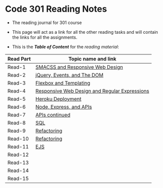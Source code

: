 # Code 301 Reading Notes

* The reading journal for 301 course

* This page will act as a link for all the other reading tasks and will contain the links for all the assignments.

* This is the ***Table of Content*** for the *reading material*:


 

| Read Part                    |       Topic name and link
-------------------------------|-----------------------------------
| Read-1                       |[SMACSS and Responsive Web Design](https://badwan95.github.io/reading-notes-301/class-01)
| Read-2                       |[jQuery, Events, and The DOM](https://badwan95.github.io/reading-notes-301/class-02)
| Read-3                       |[Flexbox and Templating](https://badwan95.github.io/reading-notes-301/class-03)
| Read-4                       |[Responsive Web Design and Regular Expressions](https://badwan95.github.io/reading-notes-301/class-04)
| Read-5                       |[Heroku Deployment](https://badwan95.github.io/reading-notes-301/class-05)
| Read-6                       |[Node, Express, and APIs](https://badwan95.github.io/reading-notes-301/class-06)
| Read-7                       |[APIs continued](https://badwan95.github.io/reading-notes-301/class-07)
| Read-8                       |[SQL](https://badwan95.github.io/reading-notes-301/class-08)
| Read-9                       |[Refactoring](https://badwan95.github.io/reading-notes-301/class-09)
| Read-10                      |[Refactoring](https://badwan95.github.io/reading-notes-301/class-10)
| Read-11                      |[EJS](https://badwan95.github.io/reading-notes-301/class-11)
| Read-12                      |
| Read-13                      |
| Read-14                      |
| Read-15                      |